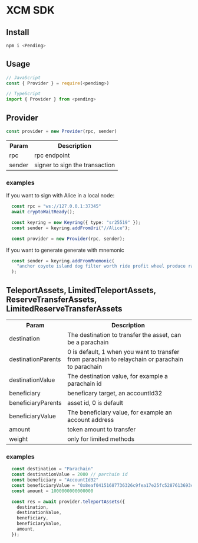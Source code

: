 XCM SDK
=================


## Install

```sh
npm i <Pending>
```

## Usage

```ts
// JavaScript
const { Provider } = require(<pending>)

// TypeScript
import { Provider } from <pending>
```

## Provider

```ts
const provider = new Provider(rpc, sender)
```

<table>
  <tr>
    <th>Param</th>
    <th>Description</th>
  </tr>
  <tr>
    <td>rpc</td>
    <td>rpc endpoint</td>
  </tr>
    <tr>
    <td>sender</td>
    <td>signer to sign the transaction</td>
  </tr>
</table>


### examples
If you want to sign with Alice in a local node:

```ts
  const rpc = "ws://127.0.0.1:37345"
  await cryptoWaitReady();

  const keyring = new Keyring({ type: "sr25519" });
  const sender = keyring.addFromUri("//Alice");

  const provider = new Provider(rpc, sender);

```

If you want to generate generate with mnemonic

```ts
  const sender = keyring.addFromMnemonic(
    "anchor coyote island dog filter worth ride profit wheel produce random photo"
  );
```

## TeleportAssets, LimitedTeleportAssets, ReserveTransferAssets, LimitedReserveTransferAssets

<table>
  <tr>
    <th>Param</th>
    <th>Description</th>
  </tr>
  <tr>
    <td>destination</td>
    <td>The destination to transfer the asset, can be a parachain</td>
  </tr>
    <td>destinationParents</td>
    <td>0 is default, 1 when you want to transfer from parachain to relaychain or parachain to parachain</td>
  </tr>
  </tr>
    <td>destinationValue</td>
    <td>The destination value, for example a parachain id</td>
  </tr>
  <tr>
    <td>beneficiary</td>
    <td>beneficary target, an accountId32</td>
  </tr>
  </tr>
    <td>beneficiaryParents</td>
    <td>asset id, 0 is default</td>
  </tr>
  <tr>
    <td>beneficiaryValue</td>
    <td>The beneficiary value, for example an account address</td>
  </tr>
  <tr>
    <td>amount</td>
    <td>token amount to transfer</td>
  </tr>
  <tr>
    <td>weight</td>
    <td>only for limited methods</td>
  </tr>
</table>

### examples

```ts
  const destination = "Parachain"
  const destinationValue = 2000 // parchain id
  const beneficiary = "AccountId32"
  const beneficiaryValue = "0x8eaf04151687736326c9fea17e25fc5287613693c912909cb226aa4794f26a48" // account address
  const amount = 1000000000000000

  const res = await provider.teleportAssets({
    destination,
    destinationValue,
    beneficiary,
    beneficiaryValue,
    amount,
  });
```